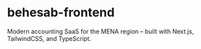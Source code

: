 # behesab-frontend
Modern accounting SaaS for the MENA region – built with Next.js, TailwindCSS, and TypeScript. 

